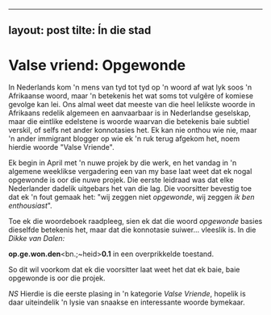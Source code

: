 
---
layout: post
tilte: Ín die stad
---
# Valse vriend: Opgewonde 
In Nederlands kom 'n mens van tyd tot tyd op 'n woord af wat lyk soos 'n
Afrikaanse woord, maar 'n betekenis het wat soms tot vulgêre of komiese
gevolge kan lei. Ons almal weet dat meeste van die heel lelikste woorde
in Afrikaans redelik algemeen en aanvaarbaar is in Nederlandse
geselskap, maar die eintlike edelstene is woorde waarvan die betekenis
baie subtiel verskil, of selfs net ander konnotasies het. Ek kan nie
onthou wie nie, maar 'n ander immigrant blogger op wie ek 'n ruk terug
afgekom het, noem hierdie woorde "Valse Vriende".

Ek begin in April met 'n nuwe projek by die werk, en het vandag in 'n
algemene weeklikse vergadering een van my base laat weet dat ek nogal
opgewonde is oor die nuwe projek. Die eerste leidraad was dat elke
Nederlander dadelik uitgebars het van die lag. Die voorsitter bevestig
toe dat ek 'n fout gemaak het: "wij zeggen niet *opgewonde*, wij zeggen
*ik ben enthousiast*".

Toe ek die woordeboek raadpleeg, sien ek dat die woord *opgewonde*
basies dieselfde betekenis het, maar dat die konnotasie suiwer...
vleeslik is. In die *Dikke van Dalen:*

**op.ge.won.den**\<bn.;\~heid\>**0.1** in een overprikkelde toestand.

So dit wil voorkom dat ek die voorsitter laat weet het dat ek baie, baie
opgewonde is oor die projek.

*NS* Hierdie is die eerste plasing in 'n kategorie *Valse Vriende*,
hopelik is daar uiteindelik 'n lysie van snaakse en interessante woorde
bymekaar.



